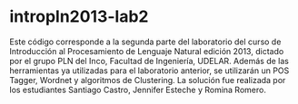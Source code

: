 intropln2013-lab2
=================

Este código corresponde a la segunda parte del laboratorio del curso de Introducción al Procesamiento de Lenguaje Natural edición 2013, dictado por el grupo PLN del Inco, Facultad de Ingeniería, UDELAR. Además de las herramientas ya utilizadas para el laboratorio anterior, se utilizarán un POS Tagger, Wordnet y algoritmos de Clustering. La solución fue realizada por los estudiantes Santiago Castro, Jennifer Esteche y Romina Romero.

